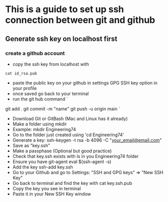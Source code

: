 # This is a guide to set up ssh connection between git and github
## Generate ssh key on localhost first
### create a github account

- copy the ssh key from localhost with

`
cat id_rsa.pub
`

- paste the public key on your github in settings GPG SSH key option in your
  profile
- once saved go back to your terminal
- run the git hub command
`

git add .
git commit -m "name"
git push -u origin main
`

 - Download Git or GitBash (Mac and Linux has it already)
 - Make a folder using mkdir
 - Example: mkdir Engineering74
 - Go to the folder just created using 'cd Engineering74'
 - Generate a key: ssh-keygen -t rsa -b 4096 -C "your_email@email.com"
 - Save as "key.ssh"
 - Make a passphase (Optional but good practice)
 - Check that key.ssh exists with ls in you Engineering74 folder
 - Ensure you have git-agent eval $(ssh-agent -s)
 - Add the key ssh-add key.ssh
 - Go to your Github and go to Settings: "SSH and GPG keys" => "New SSH Key"
 - Go back to terminal and find the key with cat key.ssh.pub
 - Copy the key you see in terminal
 - Paste it in your New SSH Key window
